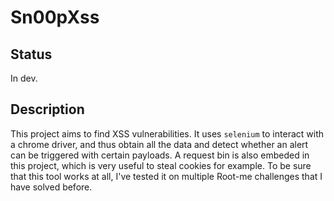 # Sn00pXss

## Status
In dev.

## Description
This project aims to find XSS vulnerabilities. It uses `selenium` to interact with a chrome driver, and thus obtain all the data and detect whether an alert can be triggered with certain payloads. A request bin is also embeded in this project, which is very useful to steal cookies for example. To be sure that this tool works at all, I've tested it on multiple Root-me challenges that I have solved before.